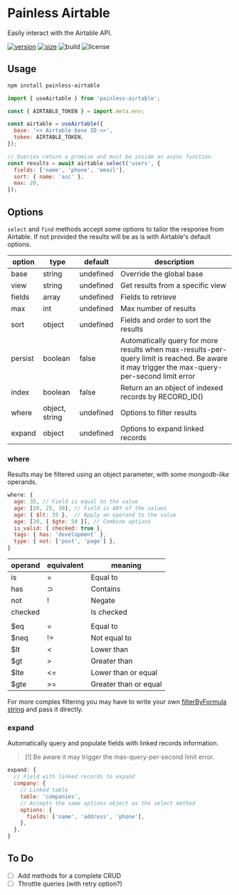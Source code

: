# Painless Airtable

Easily interact with the Airtable API.

[![version](https://img.shields.io/npm/v/painless-airtable)](https://npmjs.org/package/painless-airtable)
[![size](https://img.shields.io/bundlephobia/minzip/painless-airtable)](https://bundlephobia.com/package/painless-airtable)
![build](https://github.com/markusand/painless-airtable/actions/workflows/publish.yaml/badge.svg)
![license](https://img.shields.io/npm/l/painless-airtable)

## Usage

```bash
npm install painless-airtable
```

```js
import { useAirtable } from 'painless-airtable';

const { AIRTABLE_TOKEN } = import.meta.env;

const airtable = useAirtable({
  base: '<< Airtable base ID >>',
  token: AIRTABLE_TOKEN,
});

// Queries return a promise and must be inside an async function
const results = await airtable.select('users', {
  fields: ['name', 'phone', 'email'],
  sort: { name: 'asc' },
  max: 20,
});
```

## Options

`select` and `find` methods accept some options to tailor the response from Airtable. If not provided the results will be as is with Airtable's default options.

|option|type|default|description|
|---|---|---|---|
|base|string|undefined|Override the global base|
|view|string|undefined|Get results from a specific view|
|fields|array|undefined|Fields to retrieve|
|max|int|undefined|Max number of results|
|sort|object|undefined|Fields and order to sort the results|
|persist|boolean|false|Automatically query for more results when max-results-per-query limit is reached. Be aware it may trigger the max-query-per-second limit error |
|index|boolean|false|Return an an object of indexed records by RECORD_ID()|
|where|object, string|undefined|Options to filter results|
|expand|object|undefined|Options to expand linked records|

### where

Results may be filtered using an object parameter, with some *mongodb-like* operands.

```js
where: {
  age: 35, // Field is equal to the value
  age: [20, 25, 30], // Field is ANY of the values
  age: { $lt: 35 },  // Apply an operand to the value
  age: [20, { $gte: 50 }], // Combine options
  is_valid: { checked: true },
  tags: { has: 'development' },
  type: { not: ['post', 'page'] },
}
```

|operand|equivalent|meaning|
|---|---|---|
|is|=|Equal to|
|has|⊃|Contains|
|not|!|Negate|
|checked||Is checked|
||||
|$eq|=|Equal to|
|$neq|!=|Not equal to|
|$lt|<|Lower than|
|$gt|>|Greater than|
|$lte|<=|Lower than or equal|
|$gte|>=|Greater than or equal|

For more complex filtering you may have to write your own  [filterByFormula string](https://support.airtable.com/hc/en-us/articles/223247187-How-do-I-sort-filter-or-retrieve-ordered-records-in-the-API-) and pass it directly.

### expand

Automatically query and populate fields with linked records information.
> [!] Be aware it may trigger the max-query-per-second limit error.

```js
expand: {
  // Field with linked records to expand
  company: {
    // Linked table
    table: 'companies',
    // Accepts the same options object as the select method
    options: { 
      fields: ['name', 'address', 'phone'],
    },
  },
}
```

## To Do

- [ ] Add methods for a complete CRUD
- [ ] Throttle queries (with retry option?)
